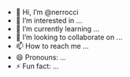 - 👋 Hi, I’m @nerrocci
- 👀 I’m interested in ...
- 🌱 I’m currently learning ...
- 💞️ I’m looking to collaborate on ...
- 📫 How to reach me ...
- 😄 Pronouns: ...
- ⚡ Fun fact: ...

<!---
nerrocci/nerrocci is a ✨ special ✨ repository because its `README.md` (this file) appears on your GitHub profile.
You can click the Preview link to take a look at your changes.
--->
